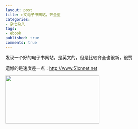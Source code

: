 ```yaml
---
layout: post
title: e文电子书网站，齐全型
categories:
- 杂七杂八
tags:
- ebook
published: true
comments: true
---
```

<p>发现一个好的电子书网站，是英文的，但是比较齐全也很新，很赞</p>

<p>遗憾的是速度差一点：<a href="http://www.51cnnet.net" target="_blank">http://www.51cnnet.net</a></p>

<p><a href="http://www.51cnnet.net" target="_blank"></a><a href="http://www.fireyang.com/blog/wp-content/uploads/2008/04/2008-04-25-093607_763x393_scrot.png"><img class="alignnone size-medium wp-image-150" title="2008-04-25-093607_763x393_scrot" src="http://www.fireyang.com/blog/wp-content/uploads/2008/04/2008-04-25-093607_763x393_scrot-300x154.png" alt="" width="300" height="154" /></a></p>
